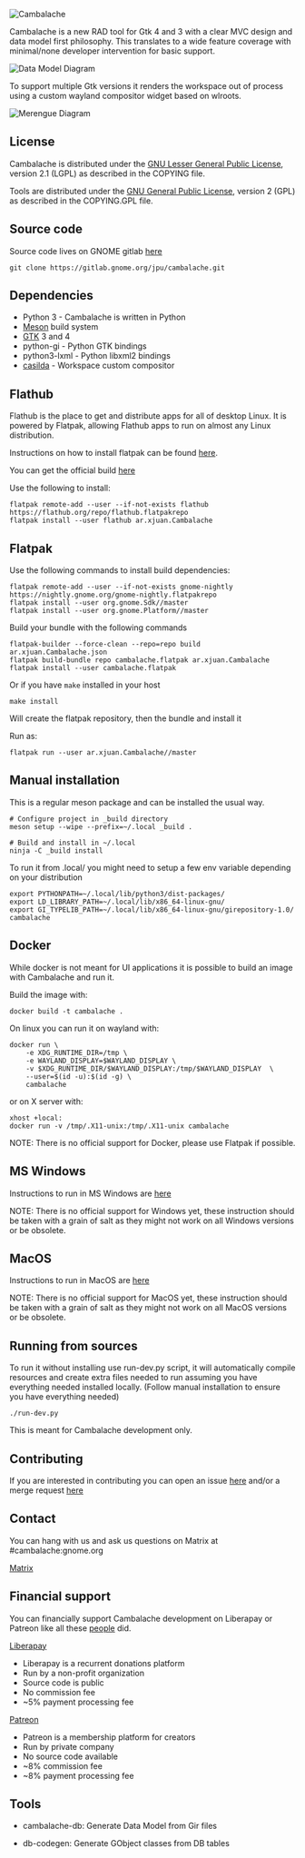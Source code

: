 ![Cambalache](cambalache/app/images/logo-horizontal.svg)

Cambalache is a new RAD tool for Gtk 4 and 3 with a clear MVC design and data model first philosophy.
This translates to a wide feature coverage with minimal/none developer intervention for basic support.

![Data Model Diagram](datamodel.svg)

To support multiple Gtk versions it renders the workspace out of process using
a custom wayland compositor widget based on wlroots.

![Merengue Diagram](merengue.svg)

## License

Cambalache is distributed under the [GNU Lesser General Public License](https://www.gnu.org/licenses/old-licenses/lgpl-2.1.en.html),
version 2.1 (LGPL) as described in the COPYING file.

Tools are distributed under the [GNU General Public License](https://www.gnu.org/licenses/gpl-2.0.en.html),
version 2 (GPL) as described in the COPYING.GPL file.

## Source code

Source code lives on GNOME gitlab [here](https://gitlab.gnome.org/jpu/cambalache)

`git clone https://gitlab.gnome.org/jpu/cambalache.git`

## Dependencies

* Python 3 - Cambalache is written in Python
* [Meson](http://mesonbuild.com) build system
* [GTK](http://www.gtk.org) 3 and 4
* python-gi - Python GTK bindings
* python3-lxml - Python libxml2 bindings
* [casilda](https://gitlab.gnome.org/jpu/casilda) - Workspace custom compositor

## Flathub

Flathub is the place to get and distribute apps for all of desktop Linux.
It is powered by Flatpak, allowing Flathub apps to run on almost any Linux 
distribution.

Instructions on how to install flatpak can be found [here](https://flatpak.org/setup/).

You can get the official build [here](https://flathub.org/apps/details/ar.xjuan.Cambalache)

Use the following to install:
```
flatpak remote-add --user --if-not-exists flathub https://flathub.org/repo/flathub.flatpakrepo
flatpak install --user flathub ar.xjuan.Cambalache
```

## Flatpak

Use the following commands to install build dependencies:

```
flatpak remote-add --user --if-not-exists gnome-nightly https://nightly.gnome.org/gnome-nightly.flatpakrepo
flatpak install --user org.gnome.Sdk//master
flatpak install --user org.gnome.Platform//master
```

Build your bundle with the following commands

```
flatpak-builder --force-clean --repo=repo build ar.xjuan.Cambalache.json
flatpak build-bundle repo cambalache.flatpak ar.xjuan.Cambalache
flatpak install --user cambalache.flatpak
```
Or if you have `make` installed in your host

```
make install
```

Will create the flatpak repository, then the bundle and install it

Run as:
```
flatpak run --user ar.xjuan.Cambalache//master
```

## Manual installation

This is a regular meson package and can be installed the usual way.

```
# Configure project in _build directory
meson setup --wipe --prefix=~/.local _build .

# Build and install in ~/.local
ninja -C _build install
```

To run it from .local/ you might need to setup a few env variable depending on your distribution

```
export PYTHONPATH=~/.local/lib/python3/dist-packages/
export LD_LIBRARY_PATH=~/.local/lib/x86_64-linux-gnu/
export GI_TYPELIB_PATH=~/.local/lib/x86_64-linux-gnu/girepository-1.0/
cambalache
```

## Docker

While docker is not meant for UI applications it is possible to build an image
with Cambalache and run it.

Build the image with:
```
docker build -t cambalache .
```

On linux you can run it on wayland with:

```
docker run \
    -e XDG_RUNTIME_DIR=/tmp \
    -e WAYLAND_DISPLAY=$WAYLAND_DISPLAY \
    -v $XDG_RUNTIME_DIR/$WAYLAND_DISPLAY:/tmp/$WAYLAND_DISPLAY  \
    --user=$(id -u):$(id -g) \
    cambalache
```

or on X server with:
```
xhost +local:
docker run -v /tmp/.X11-unix:/tmp/.X11-unix cambalache
```

NOTE: There is no official support for Docker, please use Flatpak if possible.

## MS Windows

Instructions to run in MS Windows are [here](README.win.md)

NOTE: There is no official support for Windows yet, these instruction should be
taken with a grain of salt as they might not work on all Windows versions or
be obsolete.

## MacOS

Instructions to run in MacOS are [here](README.mac.md)

NOTE: There is no official support for MacOS yet, these instruction should be
taken with a grain of salt as they might not work on all MacOS versions or
be obsolete.

## Running from sources

To run it without installing use run-dev.py script, it will automatically compile
resources and create extra files needed to run assuming you have everything
needed installed locally. (Follow manual installation to ensure you have
everything needed)

`./run-dev.py`

This is meant for Cambalache development only.

## Contributing

If you are interested in contributing you can open an issue [here](https://gitlab.gnome.org/jpu/cambalache/-/issues)
and/or a merge request [here](https://gitlab.gnome.org/jpu/cambalache/-/merge_requests)

## Contact

You can hang with us and ask us questions on Matrix at #cambalache:gnome.org

[Matrix](https://matrix.to/#/#cambalache:gnome.org)

## Financial support

You can financially support Cambalache development on Liberapay or Patreon
like all these [people](./SUPPORTERS.md) did.

[Liberapay](https://liberapay.com/xjuan)
 - Liberapay is a recurrent donations platform
 - Run by a non-profit organization
 - Source code is public
 - No commission fee
 - ~5% payment processing fee

[Patreon](https://www.patreon.com/cambalache)
 - Patreon is a membership platform for creators
 - Run by private company
 - No source code available
 - ~8% commission fee
 - ~8% payment processing fee

## Tools

 - cambalache-db:
   Generate Data Model from Gir files

 - db-codegen:
   Generate GObject classes from DB tables
